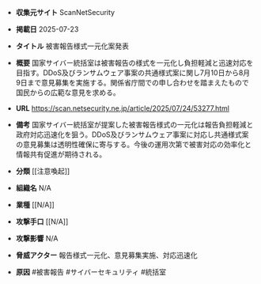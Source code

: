 - **収集元サイト**
ScanNetSecurity

- **掲載日**
2025-07-23

- **タイトル**
被害報告様式一元化案発表

- **概要**
国家サイバー統括室は被害報告の様式を一元化し負担軽減と迅速対応を目指す。DDoS及びランサムウェア事案の共通様式案に関し7月10日から8月9日まで意見募集を実施する。関係省庁間での申し合わせを踏まえたもので国民からの広範な意見を求める。

- **URL**
https://scan.netsecurity.ne.jp/article/2025/07/24/53277.html

- **備考**
国家サイバー統括室が提案した被害報告様式の一元化は報告負担軽減と政府対応迅速化を狙う。DDoS及びランサムウェア事案に対応し共通様式案の意見募集は透明性確保に寄与する。今後の運用次第で被害対応の効率化と情報共有促進が期待される。

- **分類**
[[注意喚起]]

- **組織名**
N/A

- **業種**
[[N/A]]

- **攻撃手口**
[[N/A]]

- **攻撃影響**
N/A

- **脅威アクター**
報告様式一元化、意見募集実施、対応迅速化

- **原因**
#被害報告 #サイバーセキュリティ #統括室
